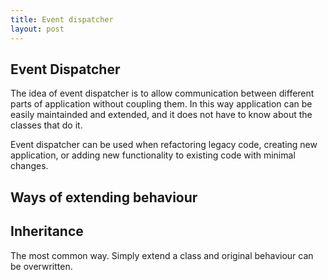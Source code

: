 ```yaml
---
title: Event dispatcher
layout: post
---
```


## Event Dispatcher
The idea of event dispatcher is to allow communication between different parts of application 
without coupling them. In this way application can be easily maintainded and extended,
and it does not have to know about the classes that do it.

Event dispatcher can be used when refactoring legacy code, creating new application, or adding
new functionality to existing code with minimal changes.

## Ways of extending behaviour

## Inheritance
The most common way. Simply extend a class and original behaviour can be overwritten.
